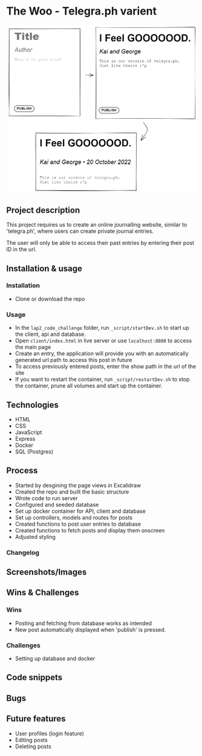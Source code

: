 # The Woo - Telegra.ph varient
![result.png](./results_for_readme.png)
## Project description
This project requires us to create an online journalling website, similar to 'telegra.ph', where users can create private journal entries.

The user will only be able to access their past entries by entering their post ID in the url.

## Installation & usage
### Installation
- Clone or download the repo 

### Usage
- In the `lap2_code_challenge` folder, run `_script/startDev.sh` to start up the client, api and database.
- Open `client/index.html` in live server or use `localhost:8080` to access the main page
- Create an entry, the application will provide you with an automatically generated url path to access this post in future
- To access previously entered posts, enter the show path in the url of the site
- If you want to restart the container, run `_script/restartDev.sh` to stop the container, prune all volumes and start up the container.

## Technologies
- HTML
- CSS
- JavaScript
- Express
- Docker
- SQL (Postgres)

## Process
- Started by desgining the page views in Excalidraw
- Created the repo and built the basic structure
- Wrote code to run server
- Configured and seeded database
- Set up docker container for API, client and database
- Set up controllers, models and routes for posts
- Created functions to post user entries to database
- Created functions to fetch posts and display them onscreen
- Adjusted styling


### Changelog

## Screenshots/Images

## Wins & Challenges
### Wins
- Posting and fetching from database works as intended
- New post automatically displayed when 'publish' is pressed.

### Challenges
- Setting up database and docker


## Code snippets

## Bugs

## Future features
- User profiles (login feature)
- Editing posts
- Deleting posts
